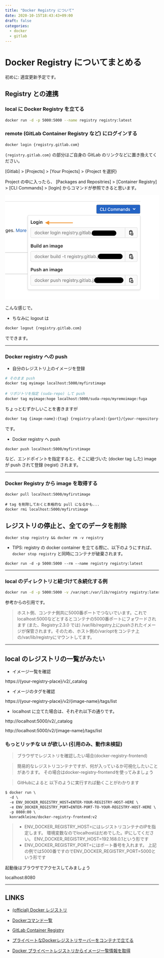 ```yaml
---
title: "Docker Registry について"
date: 2020-10-15T18:43:43+09:00
draft: false
categories:
  - docker
  - gitlab
---
```


# Docker Registry についてまとめる
初めに: 適宜更新予定です。


## Registry との連携

### local に Docker Registry を立てる

```sh
docker run -d -p 5000:5000 --name registry registry:latest
```

### remote (GitLab Container Registry など) にログインする

```sh
docker login {registry.gitlab.com}
```

`{registry.gitlab.com}` の部分はご自身の GitLab のリンクなどに置き換えてください。

[Gitlab] > [Projects] > [Your Projects] > {Project を選択}

Project の中に入ったら、
[Packages and Repositries] > [Container Registry] > [CLI Commands] > [login] からコマンドが参照できると思います。

![login_ref](./images/login_ref.png?width=30pc)

こんな感じで。

* ちなみに logout は

```sh
docker logout {registry.gitlab.com}
```

でできます。


---


### Docker registry への push

* 自分のレジストリ上のイメージを登録

```sh
# そのまま push
docker tag myimage localhost:5000/myfirstimage

# リポジトリを指定 (suda-repo) して push
docker tag myimage:hoge localhost:5000/suda-repo/myremoimage:fuga
```

ちょっとむずかしいことを書きますが

```sh
docker tag {image-name}:{tag} {registry-place}:{port}/{your-repository-name}/{remote-image-name}:{remote-tag}
```

です。


* Docker registry へ push

```
docker push localhost:5000/myfirstimage
```

など、エンドポイントを指定すると、そこに紐づいた (docker tag した) image が push されて登録 (regist) されます。

----------


### Docker Registry から image を取得する

```
docker pull localhost:5000/myfirstimage

# tag を削除しておくと本格的な pull になるかも...
docker rmi localhost:5000/myfirstimage
```

## レジストリの停止と、全てのデータを削除

```
docker stop registry && docker rm -v registry
```


* TIPS: registry の docker container を立てる際に、以下のようにすれば、`docker stop registry` と同時にコンテナが破棄されます。

```
docker run -d -p 5000:5000 --rm --name registry registry:latest  
```

----------

### local のディレクトリと紐づけて永続化する例

```sh
docker run -d -p 5000:5000 -v /var/opt:/var/lib/registry registry:latest
```

参考からの引用です。

> ホスト側、コンテナ側共に5000番ポートでつないでいます。これでlocalhost:5000などとするとコンテナの5000番ポートにフォワードされます
> (また、Registry:2.3.0 では) /var/lib/regstry上にpushされたイメージが保管されます。そのため、ホスト側の/var/optをコンテナ上の/var/lib/registryにマウントしてます。

----------

## local のレジストリの一覧がみたい

* イメージ一覧を確認

https://{your-registry-place}/v2/_catalog

* イメージのタグを確認

https://{your-registry-place}/v2/{image-name}/tags/list


* localhost に立てた場合は、それぞれ以下の通りです。

http://localhost:5000/v2/_catalog

http://localhost:5000/v2/{image-name}/tags/list


### もっとリッチな UI が欲しい (引用のみ、動作未検証)

> ブラウザでレジストリを確認したい場合(docker-registry-frontend)

> 簡易的なレジストリコンテナですが、何が入っているか可視化したいことがあります。
> その場合はdocker-registry-frontendを使ってみましょう

> GitHubによると
> 以下のように実行すれば動くことがわかります

```
$ docker run \
  -d \
  -e ENV_DOCKER_REGISTRY_HOST=ENTER-YOUR-REGISTRY-HOST-HERE \
  -e ENV_DOCKER_REGISTRY_PORT=ENTER-PORT-TO-YOUR-REGISTRY-HOST-HERE \
  -p 8080:80 \
  konradkleine/docker-registry-frontend:v2
```

> * ENV_DOCKER_REGISTRY_HOST=にはレジストリコンテナのIPを指定します。
>  環境変数なのでlocalhostはだめでした。IPにしてください。
>  ENV_DOCKER_REGISTRY_HOST=192.168.0.1という形です
> * ENV_DOCKER_REGISTRY_PORT=にはポート番号を入れます。
>  上記の例では5000番ですのでENV_DOCKER_REGISTRY_PORT=5000という形です

起動後はブラウザでアクセスしてみましょう

localhost:8080

-----

## LINKS

* [(official) Docker レジストリ](https://docs.docker.jp/registry/index.html)

* [Dockerコマンド一覧](https://qiita.com/nimusukeroku/items/72bc48a8569a954c7aa2)
* [GitLab Container Registry](https://qiita.com/masakura/items/802f4b8ce322d2543c80)

* [プライベートなDockerレジストリサーバーをコンテナで立てる](https://qiita.com/rsakao/items/617f54579278173d3c20)

* [Docker プライベートレジストリからイメージ一覧情報を取得](https://qiita.com/takuyaWt/items/ce846b7f73d8635b5b7b)
